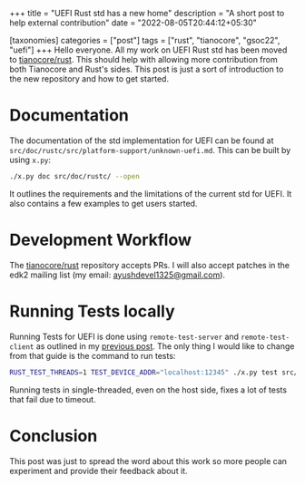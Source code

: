+++
title = "UEFI Rust std has a new home"
description = "A short post to help external contribution"
date = "2022-08-05T20:44:12+05:30"

[taxonomies]
categories = ["post"]
tags = ["rust", "tianocore", "gsoc22", "uefi"]
+++
Hello everyone. All my work on UEFI Rust std has been moved to [tianocore/rust](https://github.com/tianocore/rust). This should help with allowing more contribution from both Tianocore and Rust's sides. This post is just a sort of introduction to the new repository and how to get started.

<!-- more -->

# Documentation
The documentation of the std implementation for UEFI can be found at `src/doc/rustc/src/platform-support/unknown-uefi.md`. This can be built by using `x.py`:
```sh
./x.py doc src/doc/rustc/ --open
```
It outlines the requirements and the limitations of the current std for UEFI. It also contains a few examples to get users started.

# Development Workflow
The [tianocore/rust](https://github.com/tianocore/rust) repository accepts PRs. I will also accept patches in the edk2 mailing list (my email: [ayushdevel1325@gmail.com](ayushdevel1325@gmail.com)).

# Running Tests locally
Running Tests for UEFI is done using `remote-test-server` and `remote-test-client` as outlined in my [previous post](@/post12.md). The only thing I would like to change from that guide is the command to run tests:
```sh
RUST_TEST_THREADS=1 TEST_DEVICE_ADDR="localhost:12345" ./x.py test src/test/ui/{FILE or Directory} --target x86_64-unknown-uefi --stage 1
```
Running tests in single-threaded, even on the host side, fixes a lot of tests that fail due to timeout.

# Conclusion
This post was just to spread the word about this work so more people can experiment and provide their feedback about it.
